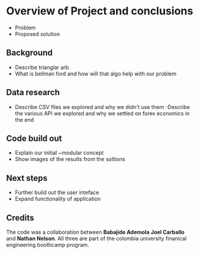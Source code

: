 # Overview of Project and conclusions
- Problem
- Proposed solution
## Background
- Describe trianglar arb
- What is bellman ford and how will that algo help with our problem

## Data research 
- Describe CSV files we explored and why we didn't use them
-Describe the various API we explored and why we settled on forex economics in the end

## Code build out
- Explain our initial ~modular concept
- Show images of the results from the soltions

## Next steps
- Further build out the user inteface
- Expand functionality of application


## Credits

The code was a collaboration between **Babajide Ademola** **Joel Carballo** and **Nathan Nelson**. All three are part of the colombia university finanical engineering boothcamp program.
